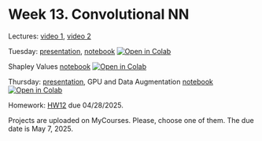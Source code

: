 # Week 13. Convolutional NN

Lectures: [video 1](https://youtu.be/wOI-TsoXF2I), [video 2](https://youtu.be/rm7L8TBiF0Q)

Tuesday: [presentation](./ML25.pdf), [notebook](./ML25.ipynb) [![Open in Colab](https://colab.research.google.com/assets/colab-badge.svg)](https://colab.research.google.com/github/anton-selitskiy/RIT_ML/blob/main/2025_spring/Week13_CNN/ML25.ipynb) 

Shapley Values [notebook](./ML25a.ipynb) [![Open in Colab](https://colab.research.google.com/assets/colab-badge.svg)](https://colab.research.google.com/github/anton-selitskiy/RIT_ML/blob/main/2025_spring/Week13_CNN/ML25a.ipynb)

Thursday: [presentation](./ML26.pdf), GPU and Data Augmentation [notebook](./ML25_GPU.ipynb) [![Open in Colab](https://colab.research.google.com/assets/colab-badge.svg)](https://colab.research.google.com/github/anton-selitskiy/RIT_ML/blob/main/2025_spring/Week13_CNN/ML25_GPU.ipynb)

Homework: [HW12](./HW12.pdf) due 04/28/2025.

Projects are uploaded on MyCourses. Please, choose one of them. The due date is May 7, 2025.
